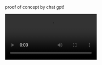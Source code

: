 proof of concept by chat gpt!

![thing](https://github.com/jamierpond/swar-animations/raw/main/saved-output/demo.mp4)
